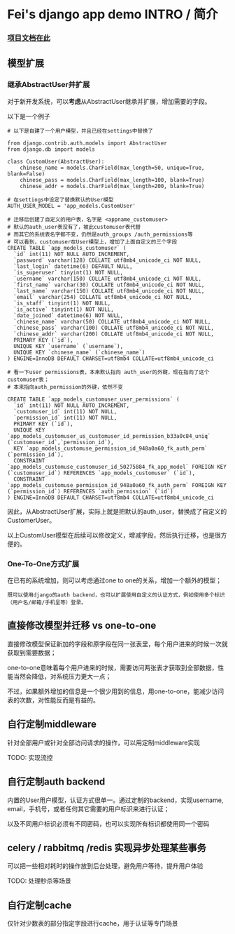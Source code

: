 # Fei's django app demo INTRO / 简介

### [项目文档在此](https://fei.readthedocs.io/zh_CN/latest/)

## 模型扩展

### 继承AbstractUser并扩展

对于新开发系统，可以**考虑**从AbstractUser继承并扩展，增加需要的字段。

以下是一个例子

```
# 以下是自建了一个用户模型，并且已经在settings中替换了

from django.contrib.auth.models import AbstractUser
from django.db import models

class CustomUser(AbstractUser):
    chinese_name = models.CharField(max_length=50, unique=True, blank=False)
    chinese_pass = models.CharField(max_length=100, blank=True)
    chinese_addr = models.CharField(max_length=200, blank=True)

# 在settings中设定了替换默认的User模型
AUTH_USER_MODEL = 'app_models.CustomUser'

# 迁移后创建了自定义的用户表，名字是 <appname_customuser>
# 默认的auth_user表没有了，被此customuser表代替
# 而其它的系统表名字都不变，仍然是auth_groups /auth_permissions等
# 可以看到，customuser在User模型上，增加了上面自定义的三个字段
CREATE TABLE `app_models_customuser` (
  `id` int(11) NOT NULL AUTO_INCREMENT,
  `password` varchar(128) COLLATE utf8mb4_unicode_ci NOT NULL,
  `last_login` datetime(6) DEFAULT NULL,
  `is_superuser` tinyint(1) NOT NULL,
  `username` varchar(150) COLLATE utf8mb4_unicode_ci NOT NULL,
  `first_name` varchar(30) COLLATE utf8mb4_unicode_ci NOT NULL,
  `last_name` varchar(150) COLLATE utf8mb4_unicode_ci NOT NULL,
  `email` varchar(254) COLLATE utf8mb4_unicode_ci NOT NULL,
  `is_staff` tinyint(1) NOT NULL,
  `is_active` tinyint(1) NOT NULL,
  `date_joined` datetime(6) NOT NULL,
  `chinese_name` varchar(50) COLLATE utf8mb4_unicode_ci NOT NULL,
  `chinese_pass` varchar(100) COLLATE utf8mb4_unicode_ci NOT NULL,
  `chinese_addr` varchar(200) COLLATE utf8mb4_unicode_ci NOT NULL,
  PRIMARY KEY (`id`),
  UNIQUE KEY `username` (`username`),
  UNIQUE KEY `chinese_name` (`chinese_name`)
) ENGINE=InnoDB DEFAULT CHARSET=utf8mb4 COLLATE=utf8mb4_unicode_ci

# 看一下user permissions表，本来默认指向 auth_user的外键，现在指向了这个customuser表；
# 本来指向auth_permission的外键，依然不变

CREATE TABLE `app_models_customuser_user_permissions` (
  `id` int(11) NOT NULL AUTO_INCREMENT,
  `customuser_id` int(11) NOT NULL,
  `permission_id` int(11) NOT NULL,
  PRIMARY KEY (`id`),
  UNIQUE KEY `app_models_customuser_us_customuser_id_permission_b33a0c84_uniq` (`customuser_id`,`permission_id`),
  KEY `app_models_customuse_permission_id_948a0a60_fk_auth_perm` (`permission_id`),
  CONSTRAINT `app_models_customuse_customuser_id_50275884_fk_app_model` FOREIGN KEY (`customuser_id`) REFERENCES `app_models_customuser` (`id`),
  CONSTRAINT `app_models_customuse_permission_id_948a0a60_fk_auth_perm` FOREIGN KEY (`permission_id`) REFERENCES `auth_permission` (`id`)
) ENGINE=InnoDB DEFAULT CHARSET=utf8mb4 COLLATE=utf8mb4_unicode_ci
```

因此，从AbstractUser扩展，实际上就是把默认的auth_user，替换成了自定义的CustomerUser。

以上CustomUser模型在后续可以修改定义，增减字段，然后执行迁移，也是很方便的。

### One-To-One方式扩展

在已有的系统增加，则可以考虑通过one to one的关系，增加一个额外的模型；

```
既可以使用django的auth backend，也可以扩展使用自定义的认证方式，例如使用多个标识（用户名/邮箱/手机呈等）登录。
```

## 直接修改模型并迁移 vs one-to-one 

直接修改模型保证新加的字段和原字段在同一张表里，每个用户进来的时候一次就获取到需要数据；

one-to-one意味着每个用户进来的时候，需要访问两张表才获取到全部数据，性能当然会降低，对系统压力更大一点；

不过，如果额外增加的信息是一个很少用到的信息，用one-to-one，能减少访问表的次数，对性能反而是有益的。

## 自行定制middleware

针对全部用户或针对全部访问请求的操作，可以用定制middleware实现

TODO: 实现流控

## 自行定制auth backend

内置的User用户模型，认证方式很单一。通过定制的backend，实现username, email，手机号，或者任何其它需要的用户标识来进行认证；

以及不同用户标识必须有不同密码，也可以实现所有标识都使用同一个密码

## celery / rabbitmq /redis 实现异步处理某些事务

可以把一些相对耗时的操作放到后台处理，避免用户等待，提升用户体验

TODO: 处理秒杀等场景

## 自行定制cache

仅针对少数表的部分指定字段进行cache，用于认证等专门场景



